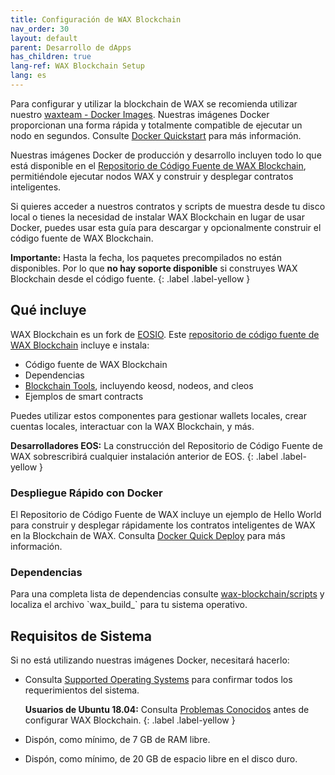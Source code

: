 ```yaml
---
title: Configuración de WAX Blockchain
nav_order: 30
layout: default
parent: Desarrollo de dApps
has_children: true
lang-ref: WAX Blockchain Setup
lang: es
---
```


Para configurar y utilizar la blockchain de WAX se recomienda utilizar nuestro <a href="https://hub.docker.com/u/waxteam" target="_blank">waxteam - Docker Images</a>. Nuestras imágenes Docker proporcionan una forma rápida y totalmente compatible de ejecutar un nodo en segundos. Consulte [Docker Quickstart](/es/dapp-development/docker-setup/) para más información.

Nuestras imágenes Docker de producción y desarrollo incluyen todo lo que está disponible en el <a href="https://github.com/worldwide-asset-exchange/wax-blockchain" target="_blank">Repositorio de Código Fuente de WAX Blockchain</a>, permitiéndole ejecutar nodos WAX y construir y desplegar contratos inteligentes.

Si quieres acceder a nuestros contratos y scripts de muestra desde tu disco local o tienes la necesidad de instalar WAX Blockchain en lugar de usar Docker, puedes usar esta guía para descargar y opcionalmente construir el código fuente de WAX Blockchain.

<strong>Importante:</strong> Hasta la fecha, los paquetes precompilados no están disponibles. Por lo que <strong>no hay soporte disponible</strong> si construyes WAX Blockchain desde el código fuente.
{: .label .label-yellow }

## Qué incluye

WAX Blockchain es un fork de <a href="https://developers.eos.io/" target="_blank">EOSIO</a>. Este <a href="https://github.com/worldwide-asset-exchange/wax-blockchain" target="_blank">repositorio de código fuente de WAX Blockchain</a> incluye e instala:

- Código fuente de WAX Blockchain
- Dependencias
- [Blockchain Tools](/es/tools/blockchain_tools), incluyendo keosd, nodeos, and cleos
- Ejemplos de smart contracts

Puedes utilizar estos componentes para gestionar wallets locales, crear cuentas locales, interactuar con la WAX Blockchain, y más.

<strong>Desarrolladores EOS:</strong> La construcción del Repositorio de Código Fuente de WAX sobrescribirá cualquier instalación anterior de EOS. 
{: .label .label-yellow }

### Despliegue Rápido con Docker

El Repositorio de Código Fuente de WAX incluye un ejemplo de Hello World para construir y desplegar rápidamente los contratos inteligentes de WAX en la Blockchain de WAX. Consulta [Docker Quick Deploy](/es/dapp-development/deploy-dapp-on-wax/deploy_docker) para más información.
   
### Dependencias
    
<p>Para una completa lista de dependencias consulte <a href="https://github.com/worldwide-asset-exchange/wax-blockchain/tree/develop/scripts" target="_blank">wax-blockchain/scripts</a> y localiza el archivo `wax_build_` para tu sistema operativo.</p>

## Requisitos de Sistema

Si no está utilizando nuestras imágenes Docker, necesitará hacerlo:

* Consulta [Supported Operating Systems](/es/tools/os) para confirmar todos los requerimientos del sistema. 

    <strong>Usuarios de Ubuntu 18.04:</strong> Consulta [Problemas Conocidos](/es/troubleshooting/) antes de configurar WAX Blockchain.
    {: .label .label-yellow }

* Dispón, como mínimo, de 7 GB de RAM libre.

* Dispón, como mínimo, de 20 GB de espacio libre en el disco duro.




